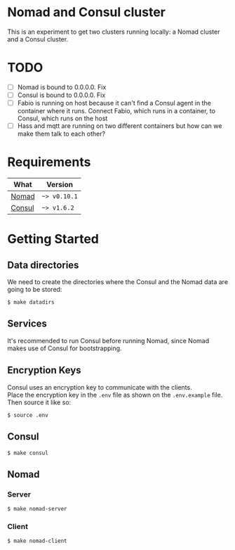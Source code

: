 # Nomad and Consul cluster
This is an experiment to get two clusters running locally: a Nomad cluster and
a Consul cluster.

# TODO
- [ ] Nomad is bound to 0.0.0.0. Fix
- [ ] Consul is bound to 0.0.0.0. Fix
- [ ] Fabio is running on host because it can't find a Consul agent in the
      container where it runs. Connect Fabio, which runs in a container, to
      Consul, which runs on the host
- [ ] Hass and mqtt are running on two different containers but how can we make
      them talk to each other?

# Requirements
| What                                  | Version      |
|---------------------------------------|--------------|
| [Nomad](https://www.nomadproject.io/) | `~> v0.10.1` |
| [Consul](https://www.consul.io/)      | `~> v1.6.2`  |

# Getting Started
## Data directories
We need to create the directories where the Consul and the Nomad data are going
to be stored:
```
$ make datadirs
```

## Services
It's recommended to run Consul before running Nomad, since Nomad makes use of
Consul for bootstrapping.

## Encryption Keys
Consul uses an encryption key to communicate with the clients.  
Place the encryption key in the `.env` file as shown on the `.env.example` file.
Then source it like so:

```
$ source .env
```

## Consul
```
$ make consul
```

## Nomad
### Server
```
$ make nomad-server
```

### Client
```
$ make nomad-client
```
